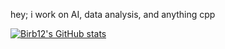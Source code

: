 hey; i work on AI, data analysis, and anything cpp

[![Birb12's GitHub stats](https://github-readme-stats.vercel.app/api?username=Birb12&theme=dark)](https://github.com/anuraghazra/github-readme-stats)
